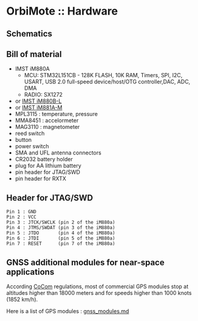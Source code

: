 # OrbiMote :: Hardware  

## Schematics   


## Bill of material

* IMST iM880A
  * MCU: STM32L151CB - 128K FLASH, 10K RAM, Timers, SPI, I2C, USART, USB 2.0 full-speed device/host/OTG controller,DAC, ADC, DMA
  * RADIO: SX1272
* or [IMST iM880B-L](https://wireless-solutions.de/products/radiomodules/im880b-l.html)
* or [IMST iM881A-M](https://wireless-solutions.de/products/long-range-radio/im881a.html)
* MPL3115 : temperature, pressure
* MMA8451 : accelormeter
* MAG3110 : magnetometer
* reed switch
* button
* power switch
* SMA and UFL antenna connectors
* CR2032 battery holder
* plug for AA lithium battery
* pin header for JTAG/SWD
* pin header for RXTX

## Header for JTAG/SWD

    Pin 1 : GND
    Pin 2 : VCC
    Pin 3 : JTCK/SWCLK (pin 2 of the iM880a)
    Pin 4 : JTMS/SWDAT (pin 3 of the iM880a)
    Pin 5 : JTDO       (pin 4 of the iM880a)
    Pin 6 : JTDI       (pin 5 of the iM880a)
    Pin 7 : RESET      (pin 7 of the iM880a)

## GNSS additional modules for near-space applications

According [CoCom](https://en.wikipedia.org/wiki/CoCom) regulations, most of commercial GPS modules stop at altitudes higher than 18000 meters and for speeds higher than 1000 knots (1852 km/h).

Here is a list of GPS modules : [gnss_modules.md](gnss_modules.md)
